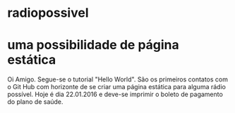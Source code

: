 # radiopossivel
uma possibilidade de página estática
===========
Oi Amigo.
Segue-se o tutorial "Hello World". São os primeiros contatos com o Git Hub com horizonte de se criar uma página estática para alguma rádio possível. Hoje é dia 22.01.2016 e deve-se imprimir o boleto de pagamento do plano de saúde.
